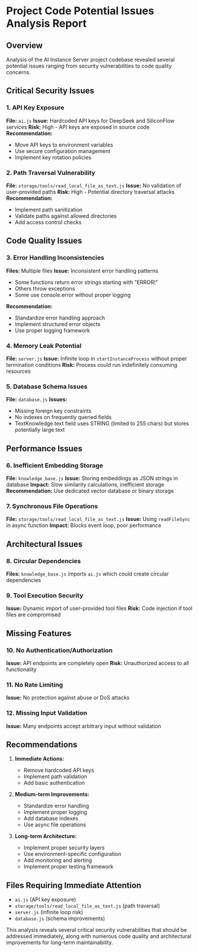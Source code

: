 # Project Code Potential Issues Analysis Report

## Overview
Analysis of the AI Instance Server project codebase revealed several potential issues ranging from security vulnerabilities to code quality concerns.

## Critical Security Issues

### 1. **API Key Exposure**
**File:** `ai.js`
**Issue:** Hardcoded API keys for DeepSeek and SiliconFlow services
**Risk:** High - API keys are exposed in source code
**Recommendation:** 
- Move API keys to environment variables
- Use secure configuration management
- Implement key rotation policies

### 2. **Path Traversal Vulnerability**
**File:** `storage/tools/read_local_file_as_text.js`
**Issue:** No validation of user-provided paths
**Risk:** High - Potential directory traversal attacks
**Recommendation:**
- Implement path sanitization
- Validate paths against allowed directories
- Add access control checks

## Code Quality Issues

### 3. **Error Handling Inconsistencies**
**Files:** Multiple files
**Issue:** Inconsistent error handling patterns
- Some functions return error strings starting with "ERROR!"
- Others throw exceptions
- Some use console.error without proper logging

**Recommendation:**
- Standardize error handling approach
- Implement structured error objects
- Use proper logging framework

### 4. **Memory Leak Potential**
**File:** `server.js`
**Issue:** Infinite loop in `startInstanceProcess` without proper termination conditions
**Risk:** Process could run indefinitely consuming resources

### 5. **Database Schema Issues**
**File:** `database.js`
**Issues:**
- Missing foreign key constraints
- No indexes on frequently queried fields
- TextKnowledge.text field uses STRING (limited to 255 chars) but stores potentially large text

## Performance Issues

### 6. **Inefficient Embedding Storage**
**File:** `knowledge_base.js`
**Issue:** Storing embeddings as JSON strings in database
**Impact:** Slow similarity calculations, inefficient storage
**Recommendation:** Use dedicated vector database or binary storage

### 7. **Synchronous File Operations**
**File:** `storage/tools/read_local_file_as_text.js`
**Issue:** Using `readFileSync` in async function
**Impact:** Blocks event loop, poor performance

## Architectural Issues

### 8. **Circular Dependencies**
**Files:** `knowledge_base.js` imports `ai.js` which could create circular dependencies

### 9. **Tool Execution Security**
**Issue:** Dynamic import of user-provided tool files
**Risk:** Code injection if tool files are compromised

## Missing Features

### 10. **No Authentication/Authorization**
**Issue:** API endpoints are completely open
**Risk:** Unauthorized access to all functionality

### 11. **No Rate Limiting**
**Issue:** No protection against abuse or DoS attacks

### 12. **Missing Input Validation**
**Issue:** Many endpoints accept arbitrary input without validation

## Recommendations

1. **Immediate Actions:**
   - Remove hardcoded API keys
   - Implement path validation
   - Add basic authentication

2. **Medium-term Improvements:**
   - Standardize error handling
   - Implement proper logging
   - Add database indexes
   - Use async file operations

3. **Long-term Architecture:**
   - Implement proper security layers
   - Use environment-specific configuration
   - Add monitoring and alerting
   - Implement proper testing framework

## Files Requiring Immediate Attention
- `ai.js` (API key exposure)
- `storage/tools/read_local_file_as_text.js` (path traversal)
- `server.js` (infinite loop risk)
- `database.js` (schema improvements)

This analysis reveals several critical security vulnerabilities that should be addressed immediately, along with numerous code quality and architectural improvements for long-term maintainability.